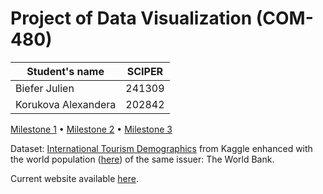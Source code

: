 # Project of Data Visualization (COM-480)

| Student's name | SCIPER |
| -------------- | ------ |
| Biefer Julien | 241309 |
| Korukova Alexandera | 202842 |

[Milestone 1](Milestone1/) • [Milestone 2](Milestone2/) • [Milestone 3](Milestone3/)

Dataset: [International Tourism Demographics](https://www.kaggle.com/ayushggarg/international-tourism-demographics) from Kaggle enhanced with the world population ([here](https://data.worldbank.org/indicator/SP.POP.TOTL)) of the same issuer: The World Bank.

Current website available [here](https://com-480-data-visualization.github.io/data-visualization-project-2021-itv/).

